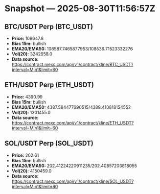 # Snapshot — 2025-08-30T11:56:57Z

## BTC/USDT Perp (BTC_USDT)
- **Price:** 108647.8
- **Bias 15m:** bullish
- **EMA20/EMA50:** 108587.7465877953/108536.71523332276
- **Vol(20):** 3242958.0
- **Data source:** https://contract.mexc.com/api/v1/contract/kline/BTC_USDT?interval=Min1&limit=60

## ETH/USDT Perp (ETH_USDT)
- **Price:** 4390.99
- **Bias 15m:** bullish
- **EMA20/EMA50:** 4387.584477690515/4389.410818154552
- **Vol(20):** 1301455.0
- **Data source:** https://contract.mexc.com/api/v1/contract/kline/ETH_USDT?interval=Min1&limit=60

## SOL/USDT Perp (SOL_USDT)
- **Price:** 202.61
- **Bias 15m:** bullish
- **EMA20/EMA50:** 202.41224220911235/202.40857203818055
- **Vol(20):** 4150459.0
- **Data source:** https://contract.mexc.com/api/v1/contract/kline/SOL_USDT?interval=Min1&limit=60
